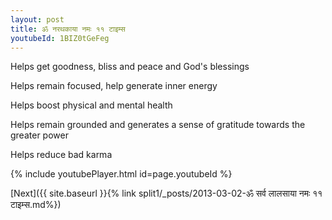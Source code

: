 ```yaml
---
layout: post
title: ॐ नरथकाया नमः ११ टाइम्स
youtubeId: 1BIZ0tGeFeg
---
```

 
 
Helps get goodness, bliss and peace and God's blessings
 
Helps remain focused, help generate inner energy 
 
Helps boost physical and mental health 
 
Helps remain grounded and generates a sense of gratitude towards the greater power 
 
Helps reduce bad karma
 
 
 
 


{% include youtubePlayer.html id=page.youtubeId %}
 
[Next]({{ site.baseurl }}{% link  split1/_posts/2013-03-02-ॐ सर्व लालसाया नमः ११ टाइम्स.md%})
 

